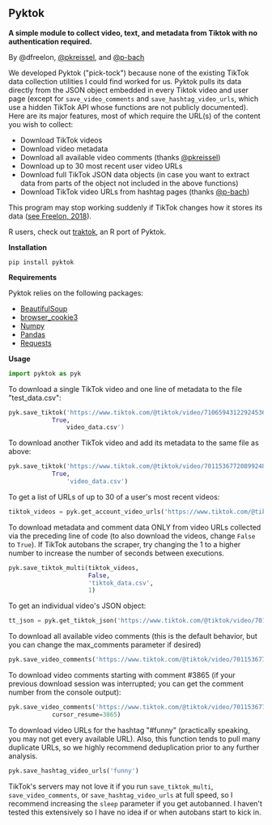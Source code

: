 ## Pyktok
**A simple module to collect video, text, and metadata from Tiktok with no authentication required.**

By @dfreelon, [@pkreissel](https://github.com/pkreissel), and [@p-bach](https://github.com/p-bach)

We developed Pyktok ("pick-tock") because none of the existing TikTok data collection utilities I could find worked for us. Pyktok pulls its data directly from the JSON object embedded in every Tiktok video and user page (except for `save_video_comments` and `save_hashtag_video_urls`, which use a hidden TikTok API whose functions are not publicly documented). Here are its major features, most of which require the URL(s) of the content you wish to collect:

 - Download TikTok videos
 - Download video metadata
 - Download all available video comments (thanks [@pkreissel](https://github.com/pkreissel))
 - Download up to 30 most recent user video URLs
 - Download full TikTok JSON data objects (in case you want to extract data from parts of the object not included in the above functions)
 - Download TikTok video URLs from hashtag pages (thanks [@p-bach](https://github.com/p-bach))
 
This program may stop working suddenly if TikTok changes how it stores its data ([see Freelon, 2018](https://osf.io/preprints/socarxiv/56f4q/)).

R users, check out [traktok](https://github.com/JBGruber/traktok), an R port of Pyktok.

**Installation**

```pip install pyktok```

**Requirements**

Pyktok relies on the following packages:

 - [BeautifulSoup](https://www.crummy.com/software/BeautifulSoup/bs4/doc/)
 - [browser_cookie3](https://pypi.org/project/browser-cookie3/)
 - [Numpy](https://numpy.org/)
 - [Pandas](https://pandas.pydata.org/)
 - [Requests](https://pypi.org/project/requests/)

**Usage**

```python
import pyktok as pyk
```    
To download a single TikTok video and one line of metadata to the file "test_data.csv":
```python    
pyk.save_tiktok('https://www.tiktok.com/@tiktok/video/7106594312292453675?is_copy_url=1&is_from_webapp=v1',
	        True,
                video_data.csv')
```    
To download another TikTok video and add its metadata to the same file as above:
```python   
pyk.save_tiktok('https://www.tiktok.com/@tiktok/video/7011536772089924869?is_copy_url=1&is_from_webapp=v1',
	        True,
                'video_data.csv')
```   
To get a list of URLs of up to 30 of a user's most recent videos:
```python    
tiktok_videos = pyk.get_account_video_urls('https://www.tiktok.com/@tiktok')
```    
To download metadata and comment data ONLY from video URLs collected via the preceding line of code (to also download the videos, change ```False``` to ```True```). If TikTok autobans the scraper, try changing the 1 to a higher number to increase the number of seconds between executions.
```python    
pyk.save_tiktok_multi(tiktok_videos,
                      False,
                      'tiktok_data.csv',
                      1)
```                         
To get an individual video's JSON object:
```python	
tt_json = pyk.get_tiktok_json('https://www.tiktok.com/@tiktok/video/7011536772089924869?is_copy_url=1&is_from_webapp=v1')
```
To download all available video comments (this is the default behavior, but you can change the max_comments parameter if desired)
```python
pyk.save_video_comments('https://www.tiktok.com/@tiktok/video/7011536772089924869?is_copy_url=1&is_from_webapp=v1')
```			
To download video comments starting with comment #3865 (if your previous download session was interrupted; you can get the comment number from the console output):
```python
pyk.save_video_comments('https://www.tiktok.com/@tiktok/video/7011536772089924869?is_copy_url=1&is_from_webapp=v1',
			cursor_resume=3865)
```
To download video URLs for the hashtag "#funny" (practically speaking, you may not get every available URL). Also, this function tends to pull many duplicate URLs, so we highly recommend deduplication prior to any further analysis.
```python
pyk.save_hashtag_video_urls('funny')
```

TikTok's servers may not love it if you run `save_tiktok_multi`, `save_video_comments`, or `save_hashtag_video_urls` at full speed, so I recommend increasing the `sleep` parameter if you get autobanned. I haven't tested this extensively so I have no idea if or when autobans start to kick in.
